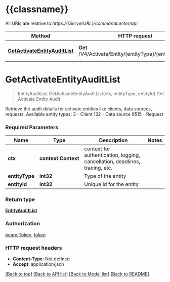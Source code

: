 # {{classname}}

All URIs are relative to *https://{ServerURL}/commandcenter/api*

Method | HTTP request | Description
------------- | ------------- | -------------
[**GetActivateEntityAuditList**](ActivateApi.md#GetActivateEntityAuditList) | **Get** /V4/Activate/Entity/{entityType}/{entityId}/Audit | Get Activate Entity Audit

# **GetActivateEntityAuditList**
> EntityAuditList GetActivateEntityAuditList(ctx, entityType, entityId)
Get Activate Entity Audit

Retrieve the audit details for activate entities like clients, data sources, requests. Available entity types: 3 - Client 132 - Data source 9515 - Request

### Required Parameters

Name | Type | Description  | Notes
------------- | ------------- | ------------- | -------------
 **ctx** | **context.Context** | context for authentication, logging, cancellation, deadlines, tracing, etc.
  **entityType** | **int32**| Type of the entity | 
  **entityId** | **int32**| Unique id for the entity | 

### Return type

[**EntityAuditList**](EntityAuditList.md)

### Authorization

[bearerToken](../README.md#bearerToken), [token](../README.md#token)

### HTTP request headers

 - **Content-Type**: Not defined
 - **Accept**: application/json

[[Back to top]](#) [[Back to API list]](../README.md#documentation-for-api-endpoints) [[Back to Model list]](../README.md#documentation-for-models) [[Back to README]](../README.md)


